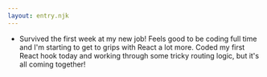 ```yaml
---
layout: entry.njk
---
```


- Survived the first week at my new job! Feels good to be coding full time and I'm starting to get to grips with React a lot more. Coded my first React hook today and working through some tricky routing logic, but it's all coming together!
